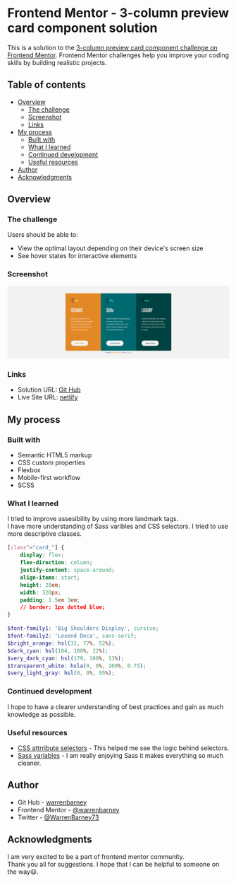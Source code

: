 # Frontend Mentor - 3-column preview card component solution

This is a solution to the [3-column preview card component challenge on Frontend Mentor](https://www.frontendmentor.io/challenges/3column-preview-card-component-pH92eAR2-). Frontend Mentor challenges help you improve your coding skills by building realistic projects.

## Table of contents

- [Overview](#overview)
  - [The challenge](#the-challenge)
  - [Screenshot](#screenshot)
  - [Links](#links)
- [My process](#my-process)
  - [Built with](#built-with)
  - [What I learned](#what-i-learned)
  - [Continued development](#continued-development)
  - [Useful resources](#useful-resources)
- [Author](#author)
- [Acknowledgments](#acknowledgments)

## Overview

### The challenge

Users should be able to:

- View the optimal layout depending on their device's screen size
- See hover states for interactive elements

### Screenshot

![](images/screenshot.png)

### Links

- Solution URL: [Git Hub](https://github.com/warrenbarney/3-column)
- Live Site URL: [netlify](https://main--delicate-entremet-1b51a9.netlify.app/#0)

## My process

### Built with

- Semantic HTML5 markup
- CSS custom properties
- Flexbox
- Mobile-first workflow
- SCSS

### What I learned

I tried to improve assesibility by using more landmark tags.  
I have more understanding of Sass varibles and CSS selectors.
I tried to use more descriptive classes.

```css
[class^="card_"] {
    display: flex;
    flex-direction: column;
    justify-content: space-around;
    align-items: start;
    height: 28em;
    width: 320px;
    padding: 1.5em 3em;
    // border: 1px dotted blue;
}
```

```scss
$font-family1: 'Big Shoulders Display', cursive;
$font-family2: 'Lexend Deca', sans-serif;
$bright_orange: hsl(31, 77%, 52%);
$dark_cyan: hsl(184, 100%, 22%);
$very_dark_cyan: hsl(179, 100%, 13%);
$transparent_white: hsla(0, 0%, 100%, 0.75);
$very_light_gray: hsl(0, 0%, 95%);
```

### Continued development

I hope to have a clearer understanding of best practices and gain as much knowledge as possible.

### Useful resources

- [CSS attrribute selectors](https://www.w3schools.com/css/css_attribute_selectors.asp) - This helped me see the logic behind selectors.
- [Sass variables](https://sass-lang.com/guide/#variables) - I am really enjoying Sass it makes everything so much cleaner.

## Author

- Git Hub - [warrenbarney](https://github.com/warrenbarney)
- Frontend Mentor - [@warrenbarney](https://www.frontendmentor.io/profile/warrenbarney)
- Twitter - [@WarrenBarney73](https://twitter.com/WarrenBarney73)

## Acknowledgments

I am very excited to be a part of frontend mentor community.  
Thank you all for suggestions. I hope that I can be helpful to someone on the way😃.

